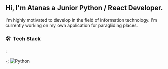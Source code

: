 <h2>Hi, I'm Atanas a Junior Python / React Developer.</h2>
I'm highly motivated to develop in the field of information technology.
I'm currently working on my own application for paragliding places.

<h3> 🛠 &nbsp;Tech Stack</h3>:

-;
  ![Python](https://img.shields.io/badge/-Python-333333?style=flat&logo=python)
